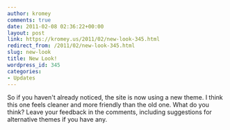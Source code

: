 ```yaml
---
author: kromey
comments: true
date: 2011-02-08 02:36:22+00:00
layout: post
link: https://kromey.us/2011/02/new-look-345.html
redirect_from: /2011/02/new-look-345.html
slug: new-look
title: New Look!
wordpress_id: 345
categories:
- Updates
---
```


So if you haven't already noticed, the site is now using a new theme. I think this one feels cleaner and more friendly than the old one. What do you think? Leave your feedback in the comments, including suggestions for alternative themes if you have any.
